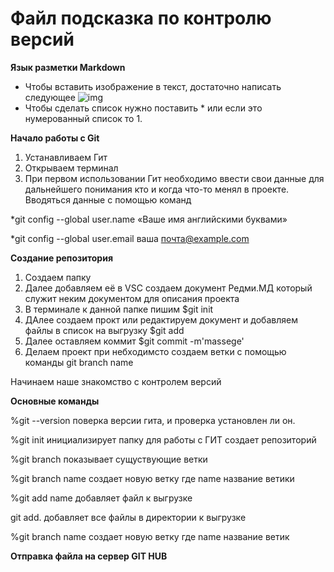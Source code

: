 # Файл подсказка по контролю версий

**Язык разметки Markdown**

* Чтобы вставить изображение в текст, достаточно написать следующее ![img](images1.jpg)
* Чтобы сделать список нужно поставить * или если это нумерованный список то 1. 

**Начало работы с Git**
 
 1. Устанавливаем Гит
 2. Открываем терминал
 3. При первом использовании Гит необходимо ввести свои данные для дальнейшего понимания кто и когда что-то менял в проекте. Вводяться данные с помощью команд 

 *git config --global user.name «Ваше имя английскими буквами» 

 *git config --global user.email ваша почта@example.com

**Создание репозитория**

1. Создаем папку
2. Далее добавляем её в VSC создаем документ Редми.МД который служит неким документом для описания проекта
3. В терминале к данной папке пишим $git init
4. ДАлее создаем прокт или редактируем документ и добавляем файлы в список на выгрузку $git add
5. Далее оставляем коммит $git commit -m'massege'
6. Делаем проект при небходимсто создаем ветки с помощью команды git branch name

Начинаем наше знакомство с контролем версий

**Основные команды**

%git --version поверка версии гита, и проверка установлен ли он.

%git init инициализирует папку для работы с ГИТ создает репозиторий

%git branch показывает сущуствующие ветки

%git branch name создает новую ветку где name название ветики

%git add name добавляет файл к выгрузке 

git add. добавляет все файлы в директории к выгрузке

%git branch name создает новую ветку где name название ветик

**Отправка файла на сервер GIT HUB**

